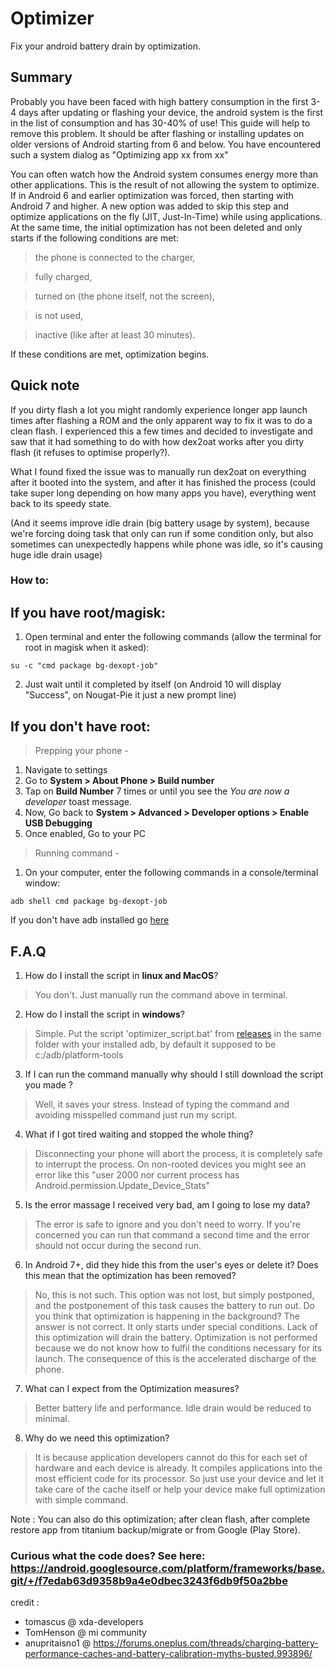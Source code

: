 # Optimizer
Fix your android battery drain by optimization.

## Summary
Probably you have been faced with high battery consumption in the first 3-4 days after updating or flashing your device, the android system is the first in the list of consumption and has 30-40% of use! This guide will help to remove this problem.
It should be after flashing or installing updates on older versions of Android starting from 6 and below.
You have encountered such a system dialog as "Optimizing app xx from xx"

You can often watch how the Android system consumes energy more than other applications. This is the result of not allowing the system to optimize.
If in Android 6 and earlier optimization was forced, then starting with Android 7 and higher. A new option was added to skip this step and optimize applications on the fly (JIT, Just-In-Time) while using applications.
At the same time, the initial optimization has not been deleted and only starts if the following conditions are met:

> the phone is connected to the charger,

> fully charged,

> turned on (the phone itself, not the screen),

> is not used,

> inactive (like after at least 30 minutes).


If these conditions are met, optimization begins.

## Quick note
If you dirty flash a lot you might randomly experience longer app launch times after flashing a ROM and the only apparent way to fix it was to do a clean flash.
I experienced this a few times and decided to investigate and saw that it had something to do with how dex2oat works after you dirty flash (it refuses to optimise properly?). 

What I found fixed the issue was to manually run dex2oat on everything after it booted into the system, and after it has finished the process (could take super long depending on how many apps you have), everything went back to its speedy state.

(And it seems improve idle drain (big battery usage by system), because we're forcing doing task that only can run if some condition only, but also sometimes can unexpectedly happens while phone was idle, so it's causing huge idle drain usage)

### How to:

## If you have root/magisk:

1. Open terminal and enter the following commands (allow the terminal for root in magisk when it asked):

`su -c "cmd package bg-dexopt-job"`

2. Just wait until it completed by itself (on Android 10 will display "Success", on Nougat-Pie it just a new prompt line)

## If you don't have root:

> Prepping your phone - 
1. Navigate to settings
2. Go to **System > About Phone > Build number**
3. Tap on **Build Number** 7 times or until you see the *You are now a developer* toast message.
4. Now, Go back to **System > Advanced > Developer options > Enable USB Debugging**
5. Once enabled, Go to your PC

> Running command -
1. On your computer, enter the following commands in a console/terminal window:

`adb shell cmd package bg-dexopt-job`

If you don't have adb installed go [here](https://developer.android.com/studio/releases/platform-tools)

## F.A.Q
1. How do I install the script in **linux and MacOS**?
> You don't. Just manually run the command above in terminal.

2. How do I install the script in **windows**?
> Simple. Put the script 'optimizer_script.bat' from [releases](https://github.com/KelvinCrag/Optimizer/releases) in the same folder with your installed adb, by default it supposed to be c:/adb/platform-tools

3. If I can run the command manually why should I still download the script you made ?
> Well, it saves your stress. Instead of typing the command and avoiding misspelled command just run my script.

4. What if I got tired waiting and stopped the whole thing?
> Disconnecting your phone will abort the process, it is completely safe to interrupt the process.
On non-rooted devices you might see an error like this "user 2000 nor current process has Android.permission.Update_Device_Stats"

5. Is the error massage I received very bad, am I going to lose my data?
> The error is safe to ignore and you don't need to worry. 
If you're concerned you can run that command a second time and the error should not occur during the second run.

6. In Android 7+, did they hide this from the user's eyes or delete it? Does this mean that the optimization has been removed?
> No, this is not such. This option was not lost, but simply postponed, and the postponement of this task causes the battery to run out. Do you think that optimization is happening in the background? The answer is not correct. It only starts under special conditions. Lack of this optimization will drain the battery. Optimization is not performed because we do not know how to fulfil the conditions necessary for its launch. The consequence of this is the accelerated discharge of the phone.
 
7. What can I expect from the Optimization measures?
> Better battery life and performance. Idle drain would be reduced to minimal.

8. Why do we need this optimization?
> It is because application developers cannot do this for each set of hardware and each device is already. It compiles applications into the most efficient code for its processor. So just use your device and let it take care of the cache itself or help your device make full optimization with simple command.


Note : You can also do this optimization; after clean flash, after complete restore app from titanium backup/migrate or from Google (Play Store).


### Curious what the code does? See here: https://android.googlesource.com/platform/frameworks/base.git/+/f7edab63d9358b9a4e0dbec3243f6db9f50a2bbe

credit : 
- tomascus @ xda-developers
- TomHenson @ mi community
- anupritaisno1 @ https://forums.oneplus.com/threads/charging-battery-performance-caches-and-battery-calibration-myths-busted.993896/


